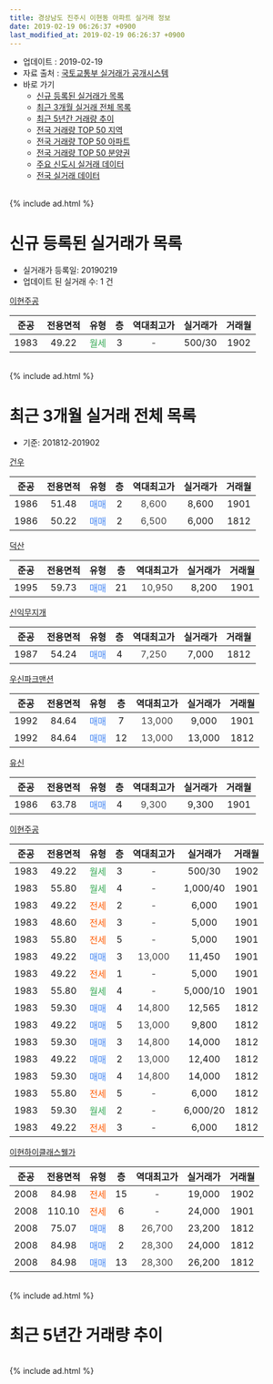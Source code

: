 ```yaml
---
title: 경상남도 진주시 이현동 아파트 실거래 정보
date: 2019-02-19 06:26:37 +0900
last_modified_at: 2019-02-19 06:26:37 +0900
---
```


* 업데이트 : 2019-02-19
* 자료 출처 : [국토교통부 실거래가 공개시스템](http://rt.molit.go.kr)
* 바로 가기
    * [신규 등록된 실거래가 목록](#신규-등록된-실거래가-목록)
    * [최근 3개월 실거래 전체 목록](#최근-3개월-실거래-전체-목록)
    * [최근 5년간 거래량 추이](#최근-5년간-거래량-추이)
    * [전국 거래량 TOP 50 지역](https://ayogom.github.io/apt-trade-info/최근-3개월-전국에서-가장-거래가-많이-발생한-지역)
    * [전국 거래량 TOP 50 아파트](https://ayogom.github.io/apt-trade-info/최근-3개월-전국에서-가장-거래가-많이-발생한-아파트)
    * [전국 거래량 TOP 50 분양권](https://ayogom.github.io/apt-trade-info/최근-3개월-전국에서-가장-거래가-많이-발생한-분양권)
    * [주요 신도시 실거래 데이터](https://ayogom.github.io/apt-trade-info/주요-신도시)
    * [전국 실거래 데이터](https://ayogom.github.io/apt-trade-info/전국)
<br>
{% include ad.html %}
<br>

# 신규 등록된 실거래가 목록
* 실거래가 등록일: 20190219
* 업데이트 된 실거래 수: 1 건


[이현주공](https://search.naver.com/search.naver?query=%EA%B2%BD%EC%83%81%EB%82%A8%EB%8F%84+%EC%A7%84%EC%A3%BC%EC%8B%9C+%EC%9D%B4%ED%98%84%EB%8F%99+%EC%9D%B4%ED%98%84%EC%A3%BC%EA%B3%B5)

|준공|전용면적|유형|층|역대최고가|실거래가|거래월|
|:---:|:---:|:---:|:---:|:---:|:---:|:---:|
|1983|49.22|<span style="color:#34a853">월세</span>|3|<span style="color:#444444">-</span>|500/30|1902|


<br>
{% include ad.html %}
<br>

# 최근 3개월 실거래 전체 목록
* 기준: 201812-201902


[건우](https://search.naver.com/search.naver?query=%EA%B2%BD%EC%83%81%EB%82%A8%EB%8F%84+%EC%A7%84%EC%A3%BC%EC%8B%9C+%EC%9D%B4%ED%98%84%EB%8F%99+%EA%B1%B4%EC%9A%B0)

|준공|전용면적|유형|층|역대최고가|실거래가|거래월|
|:---:|:---:|:---:|:---:|:---:|:---:|:---:|
|1986|51.48|<span style="color:#4285f3">매매</span>|2|<span style="color:#444444">8,600</span>|8,600|1901|
|1986|50.22|<span style="color:#4285f3">매매</span>|2|<span style="color:#444444">6,500</span>|6,000|1812|

[덕산](https://search.naver.com/search.naver?query=%EA%B2%BD%EC%83%81%EB%82%A8%EB%8F%84+%EC%A7%84%EC%A3%BC%EC%8B%9C+%EC%9D%B4%ED%98%84%EB%8F%99+%EB%8D%95%EC%82%B0)

|준공|전용면적|유형|층|역대최고가|실거래가|거래월|
|:---:|:---:|:---:|:---:|:---:|:---:|:---:|
|1995|59.73|<span style="color:#4285f3">매매</span>|21|<span style="color:#444444">10,950</span>|8,200|1901|

[신익무지개](https://search.naver.com/search.naver?query=%EA%B2%BD%EC%83%81%EB%82%A8%EB%8F%84+%EC%A7%84%EC%A3%BC%EC%8B%9C+%EC%9D%B4%ED%98%84%EB%8F%99+%EC%8B%A0%EC%9D%B5%EB%AC%B4%EC%A7%80%EA%B0%9C)

|준공|전용면적|유형|층|역대최고가|실거래가|거래월|
|:---:|:---:|:---:|:---:|:---:|:---:|:---:|
|1987|54.24|<span style="color:#4285f3">매매</span>|4|<span style="color:#444444">7,250</span>|7,000|1812|

[우신파크맨션](https://search.naver.com/search.naver?query=%EA%B2%BD%EC%83%81%EB%82%A8%EB%8F%84+%EC%A7%84%EC%A3%BC%EC%8B%9C+%EC%9D%B4%ED%98%84%EB%8F%99+%EC%9A%B0%EC%8B%A0%ED%8C%8C%ED%81%AC%EB%A7%A8%EC%85%98)

|준공|전용면적|유형|층|역대최고가|실거래가|거래월|
|:---:|:---:|:---:|:---:|:---:|:---:|:---:|
|1992|84.64|<span style="color:#4285f3">매매</span>|7|<span style="color:#444444">13,000</span>|9,000|1901|
|1992|84.64|<span style="color:#4285f3">매매</span>|12|<span style="color:#444444">13,000</span>|13,000|1812|

[유신](https://search.naver.com/search.naver?query=%EA%B2%BD%EC%83%81%EB%82%A8%EB%8F%84+%EC%A7%84%EC%A3%BC%EC%8B%9C+%EC%9D%B4%ED%98%84%EB%8F%99+%EC%9C%A0%EC%8B%A0)

|준공|전용면적|유형|층|역대최고가|실거래가|거래월|
|:---:|:---:|:---:|:---:|:---:|:---:|:---:|
|1986|63.78|<span style="color:#4285f3">매매</span>|4|<span style="color:#444444">9,300</span>|9,300|1901|

[이현주공](https://search.naver.com/search.naver?query=%EA%B2%BD%EC%83%81%EB%82%A8%EB%8F%84+%EC%A7%84%EC%A3%BC%EC%8B%9C+%EC%9D%B4%ED%98%84%EB%8F%99+%EC%9D%B4%ED%98%84%EC%A3%BC%EA%B3%B5)

|준공|전용면적|유형|층|역대최고가|실거래가|거래월|
|:---:|:---:|:---:|:---:|:---:|:---:|:---:|
|1983|49.22|<span style="color:#34a853">월세</span>|3|<span style="color:#444444">-</span>|500/30|1902|
|1983|55.80|<span style="color:#34a853">월세</span>|4|<span style="color:#444444">-</span>|1,000/40|1901|
|1983|49.22|<span style="color:#ff5a00">전세</span>|2|<span style="color:#444444">-</span>|6,000|1901|
|1983|48.60|<span style="color:#ff5a00">전세</span>|3|<span style="color:#444444">-</span>|5,000|1901|
|1983|55.80|<span style="color:#ff5a00">전세</span>|5|<span style="color:#444444">-</span>|5,000|1901|
|1983|49.22|<span style="color:#4285f3">매매</span>|3|<span style="color:#444444">13,000</span>|11,450|1901|
|1983|49.22|<span style="color:#ff5a00">전세</span>|1|<span style="color:#444444">-</span>|5,000|1901|
|1983|55.80|<span style="color:#34a853">월세</span>|4|<span style="color:#444444">-</span>|5,000/10|1901|
|1983|59.30|<span style="color:#4285f3">매매</span>|4|<span style="color:#444444">14,800</span>|12,565|1812|
|1983|49.22|<span style="color:#4285f3">매매</span>|5|<span style="color:#444444">13,000</span>|9,800|1812|
|1983|59.30|<span style="color:#4285f3">매매</span>|3|<span style="color:#444444">14,800</span>|14,000|1812|
|1983|49.22|<span style="color:#4285f3">매매</span>|2|<span style="color:#444444">13,000</span>|12,400|1812|
|1983|59.30|<span style="color:#4285f3">매매</span>|4|<span style="color:#444444">14,800</span>|14,000|1812|
|1983|55.80|<span style="color:#ff5a00">전세</span>|5|<span style="color:#444444">-</span>|6,000|1812|
|1983|59.30|<span style="color:#34a853">월세</span>|2|<span style="color:#444444">-</span>|6,000/20|1812|
|1983|49.22|<span style="color:#ff5a00">전세</span>|3|<span style="color:#444444">-</span>|6,000|1812|

[이현하이클래스웰가](https://search.naver.com/search.naver?query=%EA%B2%BD%EC%83%81%EB%82%A8%EB%8F%84+%EC%A7%84%EC%A3%BC%EC%8B%9C+%EC%9D%B4%ED%98%84%EB%8F%99+%EC%9D%B4%ED%98%84%ED%95%98%EC%9D%B4%ED%81%B4%EB%9E%98%EC%8A%A4%EC%9B%B0%EA%B0%80)

|준공|전용면적|유형|층|역대최고가|실거래가|거래월|
|:---:|:---:|:---:|:---:|:---:|:---:|:---:|
|2008|84.98|<span style="color:#ff5a00">전세</span>|15|<span style="color:#444444">-</span>|19,000|1902|
|2008|110.10|<span style="color:#ff5a00">전세</span>|6|<span style="color:#444444">-</span>|24,000|1901|
|2008|75.07|<span style="color:#4285f3">매매</span>|8|<span style="color:#444444">26,700</span>|23,200|1812|
|2008|84.98|<span style="color:#4285f3">매매</span>|2|<span style="color:#444444">28,300</span>|24,000|1812|
|2008|84.98|<span style="color:#4285f3">매매</span>|13|<span style="color:#444444">28,300</span>|26,200|1812|


<br>
{% include ad.html %}
<br>

# 최근 5년간 거래량 추이


<div style="width:100%;">
    <canvas id="deal_progress" height="200"></canvas>
</div>

<script>
new Chart(document.getElementById("deal_progress"), {
    type: 'line',
    data: {
        labels: ['201402','201403','201404','201405','201406','201407','201408','201409','201410','201411','201412','201501','201502','201503','201504','201505','201506','201507','201508','201509','201510','201511','201512','201601','201602','201603','201604','201605','201606','201607','201608','201609','201610','201611','201612','201701','201702','201703','201704','201705','201706','201707','201708','201709','201710','201711','201712','201801','201802','201803','201804','201805','201806','201807','201808','201809','201810','201811','201812','201901','201902'],
        datasets: [{
            label: '매매',
            pointRadius: 1,
            data: [12, 19, 15, 16, 3, 12, 17, 14, 17, 18, 16, 34, 12, 27, 21, 25, 23, 16, 20, 19, 37, 31, 16, 18, 26, 18, 24, 24, 26, 33, 20, 24, 34, 21, 21, 22, 20, 27, 24, 14, 19, 18, 21, 11, 16, 20, 7, 16, 9, 17, 17, 12, 12, 7, 7, 7, 10, 14, 11, 5, 0],
            borderColor: "rgba(255, 201, 14, 1)",
            backgroundColor: "rgba(255, 201, 14, 0.5)",
            fill: false,
            lineTension: 0
        },{
            label: '전월세',
            pointRadius: 1,
            data: [10, 11, 7, 14, 5, 5, 5, 7, 8, 8, 11, 7, 10, 8, 12, 11, 5, 7, 7, 6, 9, 7, 5, 9, 3, 8, 4, 11, 5, 7, 4, 7, 8, 5, 4, 5, 10, 8, 5, 5, 3, 6, 7, 7, 3, 6, 4, 8, 6, 6, 8, 4, 7, 4, 3, 9, 6, 11, 3, 7, 2],
            borderColor: "rgba(0, 141, 185, 1)",
            backgroundColor: "rgba(0, 141, 185, 0.5)",
            fill: false,
            lineTension: 0
        }
        ]
    },
    options: {
        responsive: true,
        title: {
            display: false
        },
        tooltips: {
            mode: 'index',
            intersect: false
        },
        hover: {
            mode: 'nearest',
            intersect: true
        },
        scales: {
            xAxes: [{
                display: true,
                scaleLabel: {
                    display: true,
                    labelString: '년/월'
                }
            }],
            yAxes: [{
                display: true,
                ticks: {
                    suggestedMin: 0,
                },
                scaleLabel: {
                    display: true,
                    labelString: '실거래 수'
                }
            }]
        }
    }
});

</script>


<br>
{% include ad.html %}
<br>

